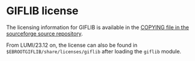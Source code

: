 # GIFLIB license

The licensing information for GIFLIB is available in the
[COPYING file in the sourceforge source repository](https://sourceforge.net/p/giflib/code/ci/master/tree/COPYING).

From LUMI/23.12 on, the license can also be found in
`$EBROOTGIFLIB/share/licenses/giflib` after loading the `giflib` module.
